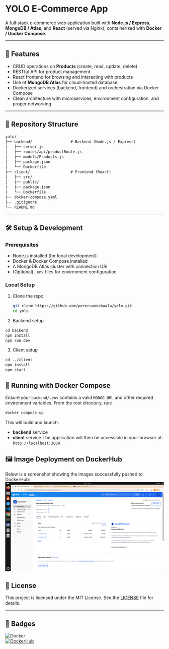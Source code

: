 # YOLO E‑Commerce App

A full‑stack e‑commerce web application built with **Node.js / Express**, **MongoDB / Atlas**, and **React** (served via Nginx), containerized with **Docker / Docker Compose**.

---

## 🚀 Features

- CRUD operations on **Products** (create, read, update, delete)  
- RESTful API for product management  
- React frontend for browsing and interacting with products  
- Use of **MongoDB Atlas** for cloud-hosted database  
- Dockerized services (backend, frontend) and orchestration via Docker Compose  
- Clean architecture with microservices, environment configuration, and proper networking  

---

## 📂 Repository Structure
```
yolo/
├── backend/                 # Backend (Node.js / Express)
│   ├── server.js
│   ├── routes/api/productRoute.js
│   ├── models/Products.js
│   ├── package.json
│   └── Dockerfile
├── client/                  # Frontend (React)
│   ├── src/
│   ├── public/
│   ├── package.json
│   └── Dockerfile
├── docker-compose.yaml
├── .gitignore
└── README.md

```
---

## 🛠 Setup & Development

### Prerequisites

- Node.js installed (for local development)  
- Docker & Docker Compose installed  
- A MongoDB Atlas cluster with connection URI  
- (Optional) `.env` files for environment configuration  

### Local Setup 

1. Clone the repo:  
   ```bash
   git clone https://github.com/pereruannabaala/yolo.git
   cd yolo

2. Backend setup
```
cd backend
npm install
npm run dev 
```

3. Client setup
```
cd ../client
npm install
npm start
```

## 🐳 Running with Docker Compose

Ensure your `backend/.env` contains a valid `MONGO_URL` and other required environment variables.
From the root directory, run:

```bash
docker compose up
```
This will build and launch:
- **backend** service
- **client** service
The application will then be accessible in your browser at: ``http://localhost:3000``

## 🖼 Image Deployment on DockerHub
Below is a screenshot showing the images successfully pushed to DockerHub:
![DockerHub Image Deployment](images/dockerhub-screenshot.png)

## 📄 License

This project is licensed under the MIT License. See the [LICENSE](LICENSE) file for details.

---

## 🐳 Badges

![Docker](https://img.shields.io/badge/Docker-🐳-blue)  
[![DockerHub](https://img.shields.io/badge/DockerHub-View-blue?logo=docker)](https://hub.docker.com/repository/docker/pereruannabaala/yolo)




